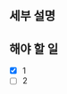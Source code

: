 ## 세부 설명

<!-- 문제에 대한 설명을 적어주세요. 오른쪽 labels에서 해당하는 내용을 골라주세요.  -->

## 해야 할 일

<!--
목적 달성을 위해 필요한 일들의 목록을 체크박스로 적어주세요.
개발 과정에서 달성한 목록은 체크하며 개발 단계 관리를 할 수 있습니다.
체크 표시된 박스: - [x]
체크 표시되지 않은 박스: -[ ]
-->

- [x] 1
- [ ] 2

<!-- 오른쪽에 Reviewer, Assignee, Project 등 적절한 정보를 설정했는지 확인해주세요! -->

